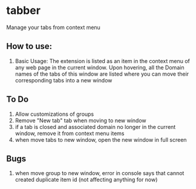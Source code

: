# tabber
Manage your tabs from context menu

## How to use:
1. Basic Usage: The extension is listed as an item in the context menu of any web page in the current window. Upon hovering, all the Domain names of the tabs of this window are listed where you can move their corresponding tabs into a new window

## To Do
1. Allow customizations of groups
2. Remove "New tab" tab when moving to new window
3. if a tab is closed and associated domain no longer in the current window, remove it from context menu items
4. when move tabs to new window, open the new window in full screen


## Bugs
1. when move group to new window, error in console says that cannot created duplicate item id (not affecting anything for now)
